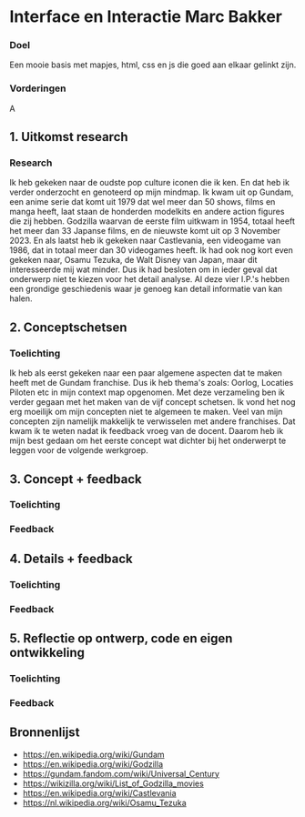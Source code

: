 # Interface en Interactie Marc Bakker

### Doel
Een mooie basis met mapjes, html, css en js die goed aan elkaar gelinkt zijn.

### Vorderingen
A

## 1. Uitkomst research

### Research
Ik heb gekeken naar de oudste pop culture iconen die ik ken. En dat heb ik verder onderzocht en genoteerd op mijn mindmap. Ik kwam uit op Gundam, een anime serie dat komt uit 1979 dat wel meer dan 50 shows, films en manga heeft, laat staan de honderden modelkits en andere action figures die zij hebben. Godzilla waarvan de eerste film uitkwam in 1954, totaal heeft het meer dan 33 Japanse films, en de nieuwste komt uit op 3 November 2023. En als laatst heb ik gekeken naar Castlevania, een videogame van 1986, dat in totaal meer dan 30 videogames heeft. Ik had ook nog kort even gekeken naar, Osamu Tezuka, de Walt Disney van Japan, maar dit interesseerde mij wat minder. Dus ik had besloten om in ieder geval dat onderwerp niet te kiezen voor het detail analyse. Al deze vier I.P.'s hebben een grondige geschiedenis waar je genoeg kan detail informatie van kan halen.

## 2. Conceptschetsen

### Toelichting
Ik heb als eerst gekeken naar een paar algemene aspecten dat te maken heeft met de Gundam franchise. Dus ik heb thema's zoals: Oorlog, Locaties Piloten etc in mijn context map opgenomen. Met deze verzameling ben ik verder gegaan met het maken van de vijf concept schetsen. Ik vond het nog erg moeilijk om mijn concepten niet te algemeen te maken. Veel van mijn concepten zijn namelijk makkelijk te verwisselen met andere franchises. Dat kwam ik te weten nadat ik feedback vroeg van de docent. Daarom heb ik mijn best gedaan om het eerste concept wat dichter bij het onderwerpt te leggen voor de volgende werkgroep.

## 3. Concept + feedback

### Toelichting
### Feedback

## 4. Details + feedback
### Toelichting
### Feedback

## 5. Reflectie op ontwerp, code en eigen ontwikkeling
### Toelichting
### Feedback

## Bronnenlijst
* https://en.wikipedia.org/wiki/Gundam
* https://en.wikipedia.org/wiki/Godzilla
* https://gundam.fandom.com/wiki/Universal_Century
* https://wikizilla.org/wiki/List_of_Godzilla_movies
* https://en.wikipedia.org/wiki/Castlevania
* https://nl.wikipedia.org/wiki/Osamu_Tezuka
